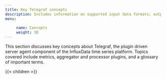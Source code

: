 ```yaml
---
title: Key Telegraf concepts
description: Includes information on supported input data formats, output data formats, aggregator and processor plugins, and includes a glossary of important terms.
menu:
  
     name: Concepts
     weight: 30
---
```

This section discusses key concepts about Telegraf, the plugin driven server agent component of the InfluxData time series platform. Topics covered include metrics, aggregator and processor plugins, and a glossary of important terms.

{{< children >}}
